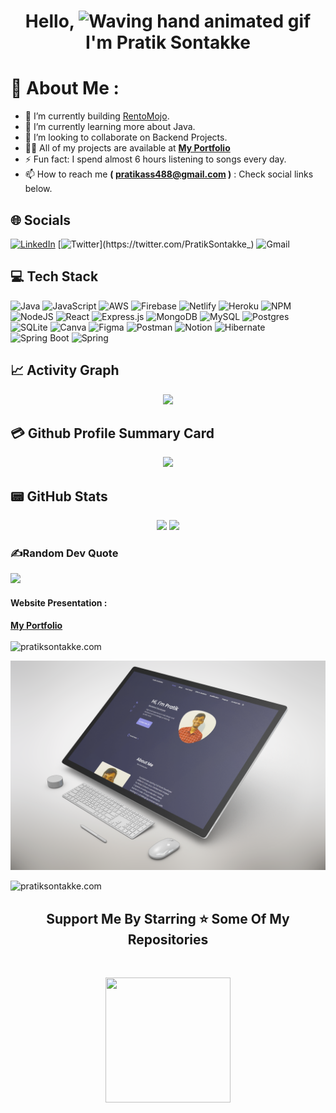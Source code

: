 <h1 align="center"> Hello, <img src="https://raw.githubusercontent.com/nixin72/nixin72/master/wave.gif" 
         alt="Waving hand animated gif"
         height="45"
         width="45" /> I'm Pratik Sontakke</h1>

# 💫 About Me : 
- 🔭 I’m currently building [RentoMojo](https://jovial-dusk-c6ab4b.netlify.app/).
- 🌱 I’m currently learning more about Java.
- 👯 I’m looking to collaborate on Backend Projects.
- 👨‍💻 All of my projects are available at **[My Portfolio](https://pratiksontakke.github.io/)**
- ⚡ Fun fact: I spend almost 6 hours listening to songs every day.
- 📫 How to reach me <b>( pratikass488@gmail.com )</b> : Check social links below.

## 🌐 Socials
[![LinkedIn](https://img.shields.io/badge/LinkedIn-0077B5?style=for-the-badge&logo=linkedin&logoColor=white)](https://www.linkedin.com/in/pratik-sontakke/) [![Twitter](https://img.shields.io/twitter/url?label=twitter&logo=twitter&style=for-the-badge&url=https%3A%2F%2Ftwitter.com%2FPratikSontakke_)](https://twitter.com/PratikSontakke_) ![Gmail](https://img.shields.io/badge/pratikass488@gmail.com-D14836?style=for-the-badge&logo=gmail&logoColor=white)
<!-- [![Instagram](https://img.shields.io/badge/Instagram-E4405F?style=for-the-badge&logo=instagram&logoColor=white)](https://instagram.com/codepur_ka_superhero)  -->

## 💻 Tech Stack
![Java](https://img.shields.io/badge/java-%23ED8B00.svg?style=for-the-badge&logo=java&logoColor=white) ![JavaScript](https://img.shields.io/badge/javascript-%23323330.svg?style=for-the-badge&logo=javascript&logoColor=%23F7DF1E) ![AWS](https://img.shields.io/badge/AWS-%23FF9900.svg?style=for-the-badge&logo=amazon-aws&logoColor=white) ![Firebase](https://img.shields.io/badge/firebase-%23039BE5.svg?style=for-the-badge&logo=firebase) ![Netlify](https://img.shields.io/badge/netlify-%23000000.svg?style=for-the-badge&logo=netlify&logoColor=#00C7B7) ![Heroku](https://img.shields.io/badge/heroku-%23430098.svg?style=for-the-badge&logo=heroku&logoColor=white) ![NPM](https://img.shields.io/badge/NPM-%23000000.svg?style=for-the-badge&logo=npm&logoColor=white) ![NodeJS](https://img.shields.io/badge/node.js-6DA55F?style=for-the-badge&logo=node.js&logoColor=white) ![React](https://img.shields.io/badge/react-%2320232a.svg?style=for-the-badge&logo=react&logoColor=%2361DAFB) ![Express.js](https://img.shields.io/badge/express.js-%23404d59.svg?style=for-the-badge&logo=express&logoColor=%2361DAFB) ![MongoDB](https://img.shields.io/badge/MongoDB-%234ea94b.svg?style=for-the-badge&logo=mongodb&logoColor=white) ![MySQL](https://img.shields.io/badge/mysql-%2300f.svg?style=for-the-badge&logo=mysql&logoColor=white) ![Postgres](https://img.shields.io/badge/postgres-%23316192.svg?style=for-the-badge&logo=postgresql&logoColor=white) ![SQLite](https://img.shields.io/badge/sqlite-%2307405e.svg?style=for-the-badge&logo=sqlite&logoColor=white) ![Canva](https://img.shields.io/badge/Canva-%2300C4CC.svg?style=for-the-badge&logo=Canva&logoColor=white) ![Figma](https://img.shields.io/badge/figma-%23F24E1E.svg?style=for-the-badge&logo=figma&logoColor=white) ![Postman](https://img.shields.io/badge/Postman-FF6C37?style=for-the-badge&logo=postman&logoColor=white) ![Notion](https://img.shields.io/badge/Notion-%23000000.svg?style=for-the-badge&logo=notion&logoColor=white) ![Hibernate](https://img.shields.io/badge/Hibernate-59666C?style=for-the-badge&logo=Hibernate&logoColor=white) ![Spring Boot](https://img.shields.io/badge/Spring_Boot-F2F4F9?style=for-the-badge&logo=spring-boot) ![Spring](https://img.shields.io/badge/Spring-6DB33F?style=for-the-badge&logo=spring&logoColor=white)

## 📈 Activity Graph
<p align="center">
	<img src="https://activity-graph.herokuapp.com/graph?username=pratiksontakke&theme=minimal"/>
</p>

## 💳 Github Profile Summary Card
<p align="center">
  <img src="https://github-profile-summary-cards.vercel.app/api/cards/profile-details?username=pratiksontakke&theme=vue"/>
</p>

## 📟 GitHub Stats
<p align="center">
	<img width="48%" src="https://github-readme-stats.vercel.app/api?username=pratiksontakke&show_icons=true&theme=vue" />
	<img width="48%" src="https://github-readme-streak-stats.herokuapp.com/?user=pratiksontakke&theme=vue" />
</p>

### ✍️Random Dev Quote
![](https://quotes-github-readme.vercel.app/api?type=horizontal&theme=vue)

#### Website Presentation :
**[My Portfolio](https://pratiksontakke.github.io/)**
</br>
</br>
![pratiksontakke.com](./assets/readme_img/01.png)

![pratiksontakke.com](./assets/readme_img/02.png)

![pratiksontakke.com](./assets/readme_img/03.png)

<h2 align='center'>Support Me By Starring ⭐ Some Of My Repositories</h2>
<br>
<p align='center'>
<img src="https://media.giphy.com/media/O51MQ3DduOcGW6ofR3/giphy.gif" width="200" height="200" frameBorder="0" class="giphy-embed" allowFullScreen></img></p>
<br>

